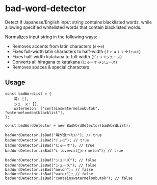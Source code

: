 # bad-word-detector
Detect if Japanese/English input string contains blacklisted words, while allowing specified whitelisted words that contain blacklisted words.

Normalizes input string in the following ways:

- Removes accents from latin characters (`ë`→`e`)
- Fixes full-width latin characters to half-width (`ｆｒｕｉｔ`→`fruit`)
- Fixes half-width katakana to full-width (`ｼﾞｭｰｽ`→`ジュース`)
- Converts all hiragana to katakana (`じゅーす`→`ジュース`)
- Removes spaces & special characters

## Usage

```
const badWordList = {
	苺: [],
	ジュース: [],
	watermelon: ["containswatermelonbutok", "watermelondontblacklist"],
};

const badWordDetector = new BadWordDetector(badWordList);

badWordDetector.isBad("苺が食べたい"); // true
badWordDetector.isBad("ｼﾞｭｰｽ"); // true
badWordDetector.isBad("じゅーす"); // true
badWordDetector.isBad("i loveｗaｔ🍉ｅｒmëlon"); // true

badWordDetector.isBad("シューズ"); // false
badWordDetector.isBad("シュース"); // false
badWordDetector.isBad("melon"); // false
badWordDetector.isBad("water"); // false
badWordDetector.isBad("containswatermelonbutok"); // false
```
